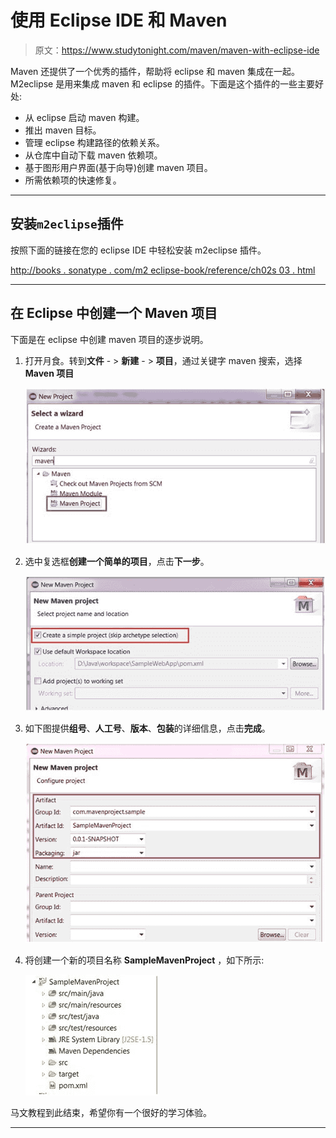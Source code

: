 # 使用 Eclipse IDE 和 Maven

> 原文：<https://www.studytonight.com/maven/maven-with-eclipse-ide>

Maven 还提供了一个优秀的插件，帮助将 eclipse 和 maven 集成在一起。M2eclipse 是用来集成 maven 和 eclipse 的插件。下面是这个插件的一些主要好处:

*   从 eclipse 启动 maven 构建。
*   推出 maven 目标。
*   管理 eclipse 构建路径的依赖关系。
*   从仓库中自动下载 maven 依赖项。
*   基于图形用户界面(基于向导)创建 maven 项目。
*   所需依赖项的快速修复。

* * *

## 安装`m2eclipse`插件

按照下面的链接在您的 eclipse IDE 中轻松安装 m2eclipse 插件。

[http://books . sonatype . com/m2 eclipse-book/reference/ch02s 03 . html](http://books.sonatype.com/m2eclipse-book/reference/ch02s03.html)

* * *

## 在 Eclipse 中创建一个 Maven 项目

下面是在 eclipse 中创建 maven 项目的逐步说明。

1.  打开月食。转到**文件** - > **新建** - > **项目**，通过关键字 maven 搜索，选择 **Maven 项目**

    ![Maven Project with Eclipse IDE](img/393b0ac63020fe12f78cfb576dcae3d9.png)

2.  选中复选框**创建一个简单的项目**，点击**下一步**。

    ![Maven Project with Eclipse IDE](img/64f3e6f47f6739a44f895097a92af323.png)

3.  如下图提供**组号**、**人工号**、**版本**、**包装**的详细信息，点击**完成**。

    ![Maven Project with Eclipse IDE](img/835892b785824ddfa3332856d316c554.png)

4.  将创建一个新的项目名称 **SampleMavenProject** ，如下所示:

    ![Maven Project with Eclipse IDE](img/17dc5d2503fa86872de3405bb5013267.png)

马文教程到此结束，希望你有一个很好的学习体验。

* * *